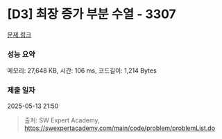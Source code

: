 # [D3] 최장 증가 부분 수열 - 3307 

[문제 링크](https://swexpertacademy.com/main/code/problem/problemDetail.do?contestProbId=AWBOKg-a6l0DFAWr) 

### 성능 요약

메모리: 27,648 KB, 시간: 106 ms, 코드길이: 1,214 Bytes

### 제출 일자

2025-05-13 21:50



> 출처: SW Expert Academy, https://swexpertacademy.com/main/code/problem/problemList.do